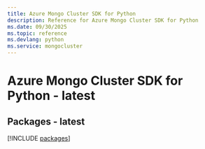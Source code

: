 ```yaml
---
title: Azure Mongo Cluster SDK for Python
description: Reference for Azure Mongo Cluster SDK for Python
ms.date: 09/30/2025
ms.topic: reference
ms.devlang: python
ms.service: mongocluster
---
```

# Azure Mongo Cluster SDK for Python - latest
## Packages - latest
[!INCLUDE [packages](mongo-cluster-index.md)]
